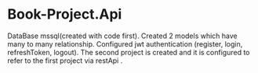 # Book-Project.Api
DataBase mssql(created with code first). 
Created 2 models which have  many to many relationship. 
Configured jwt authentication (register, login, refreshToken, logout).
The second project is created and it is configured to refer to the first project via restApi . 
